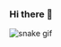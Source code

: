 ### Hi there 👋

<!--
**antoniosalgadoabreu/antoniosalgadoabreu** is a ✨ _special_ ✨ repository because its `README.md` (this file) appears on your GitHub profile.

Here are some ideas to get you started:

- 🔭 I’m currently working on ...
- 🌱 I’m currently learning ...
- 👯 I’m looking to collaborate on ...
- 🤔 I’m looking for help with ...
- 💬 Ask me about ...
- 📫 How to reach me: ...
- 😄 Pronouns: ...
- ⚡ Fun fact: ...
-->






![snake gif](https://github.com/antoniosalgadoabreu/antoniosalgadoabreu/blob/output/github-contribution-grid-snake.svg)
